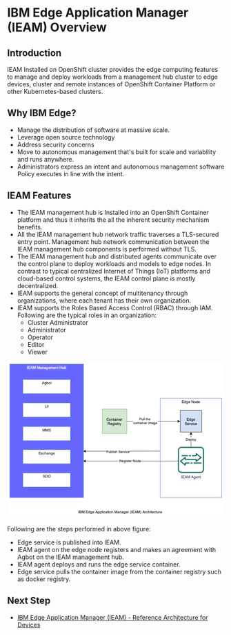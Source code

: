 # IBM Edge Application Manager (IEAM) Overview

## Introduction

IEAM Installed on OpenShift cluster provides the edge computing features to manage and deploy workloads 
from a management hub cluster to edge devices, cluster and remote instances of OpenShift Container Platform 
or other Kubernetes-based clusters.

## Why IBM Edge?

- Manage the distribution of software at massive scale.
- Leverage open source technology
- Address security concerns
- Move to autonomous management that's built for scale and variability and runs anywhere.
- Administrators express an intent and autonomous management software Policy executes in line with the intent.

## IEAM Features

- The IEAM management hub is Installed into an OpenShift Container platform and thus it inherits the all the inherent security mechanism 
  benefits.
- All the IEAM management hub network traffic traverses a TLS-secured entry point. Management hub network communication between 
  the IEAM management hub components is performed without TLS.
- The IEAM management hub and distributed agents communicate over the control plane to deploy workloads and models to edge nodes. 
  In contrast to typical centralized Internet of Things (IoT) platforms and cloud-based control systems, the IEAM control plane 
  is mostly decentralized.
- IEAM supports the general concept of multitenancy through organizations, where each tenant has their own organization.
- IEAM supports the Roles Based Access Control (RBAC) through IAM. Following are the typical roles in an organization:
    - Cluster Administrator
    - Administrator
    - Operator
    - Editor
    - Viewer

![Network Architecture](images/ieam42.png)

Following are the steps performed in above figure:

- Edge service is published into IEAM.
- IEAM agent on the edge node registers and makes an agreement with Agbot on the IEAM management hub.
- IEAM agent deploys and runs the edge service container.
- Edge service pulls the container image from the container registry such as docker registry.

## Next Step

- [IBM Edge Application Manager (IEAM) - Reference Architecture for Devices](reference-architecture-devices.md)